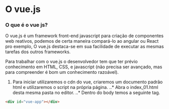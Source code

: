 # O vue.js
### O que é o vue js?

O vue.js é um framework front-end javascript para criação de componentes web reativos, podemos de certa maneira compará-lo ao angular ou React pro exemplo, O vue.js destaca-se em sua facilidade de executar as mesmas tarefas dos outros frameworks.

Para trabalhar com o vue.js o desenvolvedor tem que ter prévio conhecimento em HTML, CSS, e javascript (não precisa ser avançado, mas para compreender é bom um conhecimento razoável).

1. Para iniciar utilizaremos o cdn do vue, criaremos um documento padrão html e utilizaremos o script na própria página.
..* Abra o index_01.html desta mesma pasta no editor.
..* Dentro do body temos a seguinte tag.
```html
<div id="vue-app"></div>
